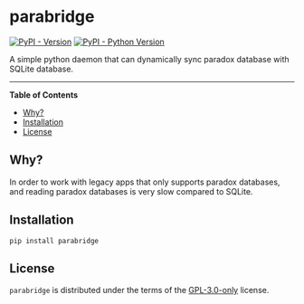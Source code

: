 # parabridge

[![PyPI - Version](https://img.shields.io/pypi/v/parabridge.svg)](https://pypi.org/project/parabridge)
[![PyPI - Python Version](https://img.shields.io/pypi/pyversions/parabridge.svg)](https://pypi.org/project/parabridge)

A simple python daemon that can dynamically sync paradox database with
SQLite database.

-----

**Table of Contents**

- [Why?](#why)
- [Installation](#installation)
- [License](#license)

## Why?

In order to work with legacy apps that only supports paradox databases,
and reading paradox databases is very slow compared to SQLite.


## Installation

```console
pip install parabridge
```

## License

`parabridge` is distributed under the terms of the [GPL-3.0-only](https://spdx.org/licenses/GPL-3.0-only.html) license.
